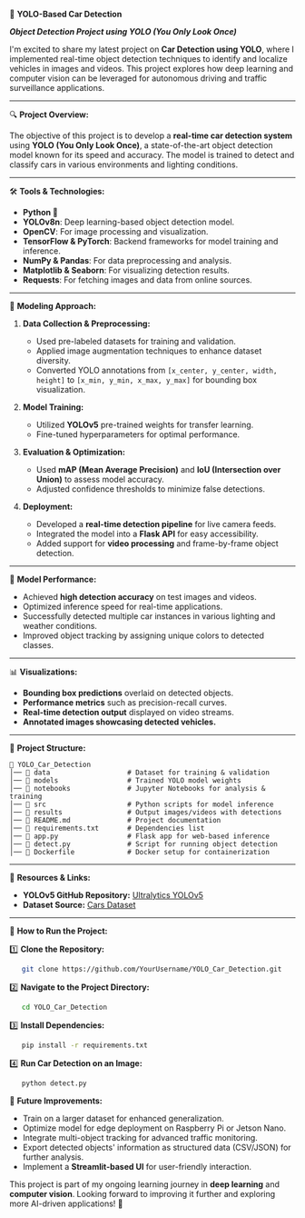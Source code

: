 🚀 **YOLO-Based Car Detection**

***Object Detection Project using YOLO (You Only Look Once)***

I'm excited to share my latest project on **Car Detection using YOLO**, where I implemented real-time object detection techniques to identify and localize vehicles in images and videos. This project explores how deep learning and computer vision can be leveraged for autonomous driving and traffic surveillance applications.

---

🔍 **Project Overview:**

The objective of this project is to develop a **real-time car detection system** using **YOLO (You Only Look Once)**, a state-of-the-art object detection model known for its speed and accuracy. The model is trained to detect and classify cars in various environments and lighting conditions.

---

🛠 **Tools & Technologies:**

- **Python 🐍**
- **YOLOv8n**: Deep learning-based object detection model.
- **OpenCV**: For image processing and visualization.
- **TensorFlow & PyTorch**: Backend frameworks for model training and inference.
- **NumPy & Pandas**: For data preprocessing and analysis.
- **Matplotlib & Seaborn**: For visualizing detection results.
- **Requests**: For fetching images and data from online sources.

---

🧠 **Modeling Approach:**

1. **Data Collection & Preprocessing:**
   - Used pre-labeled datasets for training and validation.
   - Applied image augmentation techniques to enhance dataset diversity.
   - Converted YOLO annotations from `[x_center, y_center, width, height]` to `[x_min, y_min, x_max, y_max]` for bounding box visualization.

2. **Model Training:**
   - Utilized **YOLOv5** pre-trained weights for transfer learning.
   - Fine-tuned hyperparameters for optimal performance.
   
3. **Evaluation & Optimization:**
   - Used **mAP (Mean Average Precision)** and **IoU (Intersection over Union)** to assess model accuracy.
   - Adjusted confidence thresholds to minimize false detections.

4. **Deployment:**
   - Developed a **real-time detection pipeline** for live camera feeds.
   - Integrated the model into a **Flask API** for easy accessibility.
   - Added support for **video processing** and frame-by-frame object detection.

---

🔧 **Model Performance:**

- Achieved **high detection accuracy** on test images and videos.
- Optimized inference speed for real-time applications.
- Successfully detected multiple car instances in various lighting and weather conditions.
- Improved object tracking by assigning unique colors to detected classes.

---

📊 **Visualizations:**

- **Bounding box predictions** overlaid on detected objects.
- **Performance metrics** such as precision-recall curves.
- **Real-time detection output** displayed on video streams.
- **Annotated images showcasing detected vehicles.**

---

📂 **Project Structure:**

```
📂 YOLO_Car_Detection
│── 📂 data                   # Dataset for training & validation
│── 📂 models                 # Trained YOLO model weights
│── 📂 notebooks              # Jupyter Notebooks for analysis & training
│── 📂 src                    # Python scripts for model inference
│── 📂 results                # Output images/videos with detections
│── 📜 README.md              # Project documentation
│── 📜 requirements.txt       # Dependencies list
│── 📜 app.py                 # Flask app for web-based inference
│── 📜 detect.py              # Script for running object detection
│── 📜 Dockerfile             # Docker setup for containerization
```

---

🔗 **Resources & Links:**

- **YOLOv5 GitHub Repository:** [Ultralytics YOLOv5](https://github.com/ultralytics/yolov8)
- **Dataset Source:** [Cars Dataset](https://www.kaggle.com/datasets/abdallahwagih/cars-detection)

---

📌 **How to Run the Project:**

1️⃣ **Clone the Repository:**
```bash
   git clone https://github.com/YourUsername/YOLO_Car_Detection.git
```

2️⃣ **Navigate to the Project Directory:**
```bash
   cd YOLO_Car_Detection
```

3️⃣ **Install Dependencies:**
```bash
   pip install -r requirements.txt
```

4️⃣ **Run Car Detection on an Image:**
```bash
   python detect.py 
```

📢 **Future Improvements:**

- Train on a larger dataset for enhanced generalization.
- Optimize model for edge deployment on Raspberry Pi or Jetson Nano.
- Integrate multi-object tracking for advanced traffic monitoring.
- Export detected objects' information as structured data (CSV/JSON) for further analysis.
- Implement a **Streamlit-based UI** for user-friendly interaction.

This project is part of my ongoing learning journey in **deep learning** and **computer vision**. Looking forward to improving it further and exploring more AI-driven applications! 🚀

